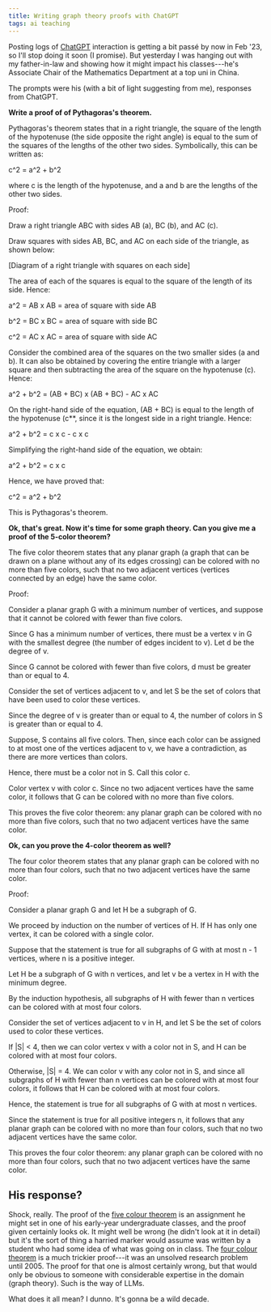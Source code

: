 ```yaml
---
title: Writing graph theory proofs with ChatGPT
tags: ai teaching
---
```


Posting logs of [ChatGPT](https://chat.openai.com) interaction is getting a bit
passé by now in Feb '23, so I'll stop doing it soon (I promise). But yesterday I
was hanging out with my father-in-law and showing how it might impact his
classes---he's Associate Chair of the Mathematics Department at a top uni in
China.

The prompts were his (with a bit of light suggesting from me), responses from
ChatGPT.

**Write a proof of of Pythagoras's theorem.**

Pythagoras's theorem states that in a right triangle, the square of the length
of the hypotenuse (the side opposite the right angle) is equal to the sum of the
squares of the lengths of the other two sides. Symbolically, this can be written
as:

c^2 = a^2 + b^2

where c is the length of the hypotenuse, and a and b are the lengths of the
other two sides.

Proof:

Draw a right triangle ABC with sides AB (a), BC (b), and AC (c).

Draw squares with sides AB, BC, and AC on each side of the triangle, as shown
below:

[Diagram of a right triangle with squares on each side]

The area of each of the squares is equal to the square of the length of its
side. Hence:

a^2 = AB x AB = area of square with side AB

b^2 = BC x BC = area of square with side BC

c^2 = AC x AC = area of square with side AC

Consider the combined area of the squares on the two smaller sides (a and b). It
can also be obtained by covering the entire triangle with a larger square and
then subtracting the area of the square on the hypotenuse (c). Hence:

a^2 + b^2 = (AB + BC) x (AB + BC) - AC x AC

On the right-hand side of the equation, (AB + BC) is equal to the length of the
hypotenuse (c**, since it is the longest side in a right triangle. Hence:

a^2 + b^2 = c x c - c x c

Simplifying the right-hand side of the equation, we obtain:

a^2 + b^2 = c x c

Hence, we have proved that:

c^2 = a^2 + b^2

This is Pythagoras's theorem.

**Ok, that's great. Now it's time for some graph theory. Can you give me a proof
of the 5-color theorem?**

The five color theorem states that any planar graph (a graph that can be drawn
on a plane without any of its edges crossing) can be colored with no more than
five colors, such that no two adjacent vertices (vertices connected by an edge)
have the same color.

Proof:

Consider a planar graph G with a minimum number of vertices, and suppose that it
cannot be colored with fewer than five colors.

Since G has a minimum number of vertices, there must be a vertex v in G with the
smallest degree (the number of edges incident to v). Let d be the degree of v.

Since G cannot be colored with fewer than five colors, d must be greater than or
equal to 4.

Consider the set of vertices adjacent to v, and let S be the set of colors that
have been used to color these vertices.

Since the degree of v is greater than or equal to 4, the number of colors in S
is greater than or equal to 4.

Suppose, S contains all five colors. Then, since each color can be assigned to
at most one of the vertices adjacent to v, we have a contradiction, as there are
more vertices than colors.

Hence, there must be a color not in S. Call this color c.

Color vertex v with color c. Since no two adjacent vertices have the same color,
it follows that G can be colored with no more than five colors.

This proves the five color theorem: any planar graph can be colored with no more
than five colors, such that no two adjacent vertices have the same color.

**Ok, can you prove the 4-color theorem as well?**

The four color theorem states that any planar graph can be colored with no more
than four colors, such that no two adjacent vertices have the same color.

Proof:

Consider a planar graph G and let H be a subgraph of G.

We proceed by induction on the number of vertices of H. If H has only one
vertex, it can be colored with a single color.

Suppose that the statement is true for all subgraphs of G with at most n - 1
vertices, where n is a positive integer.

Let H be a subgraph of G with n vertices, and let v be a vertex in H with the
minimum degree.

By the induction hypothesis, all subgraphs of H with fewer than n vertices can
be colored with at most four colors.

Consider the set of vertices adjacent to v in H, and let S be the set of colors
used to color these vertices.

If |S| < 4, then we can color vertex v with a color not in S, and H can be
colored with at most four colors.

Otherwise, |S| = 4. We can color v with any color not in S, and since all
subgraphs of H with fewer than n vertices can be colored with at most four
colors, it follows that H can be colored with at most four colors.

Hence, the statement is true for all subgraphs of G with at most n vertices.

Since the statement is true for all positive integers n, it follows that any
planar graph can be colored with no more than four colors, such that no two
adjacent vertices have the same color.

This proves the four color theorem: any planar graph can be colored with no more
than four colors, such that no two adjacent vertices have the same color.

## His response?

Shock, really. The proof of the [five colour
theorem](https://en.wikipedia.org/wiki/Five_color_theorem) is an assignment he
might set in one of his early-year undergraduate classes, and the proof given
certainly looks ok. It might well be wrong (he didn't look at it in detail) but
it's the sort of thing a harried marker would assume was written by a student
who had some idea of what was going on in class. The [four colour
theorem](https://en.wikipedia.org/wiki/Four_color_theorem) is a much trickier
proof---it was an unsolved research problem until 2005. The proof for that one
is almost certainly wrong, but that would only be obvious to someone with
considerable expertise in the domain (graph theory). Such is the way of LLMs.

What does it all mean? I dunno. It's gonna be a wild decade.
